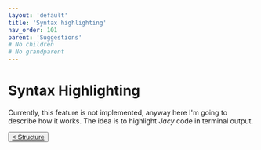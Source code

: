 ```yaml
---
layout: 'default'
title: 'Syntax highlighting'
nav_order: 101
parent: 'Suggestions'
# No children
# No grandparent
---
```


# Syntax Highlighting

Currently, this feature is not implemented, anyway here I'm going to describe how it works.
The idea is to highlight _Jacy_ code in terminal output.
<div class="nav-btn-block">
    <button class="nav-btn left">
    <a class="link" href="/Jacy-Dev-Book/suggestions/structure.md">< Structure</a>
</button>

    
</div>
